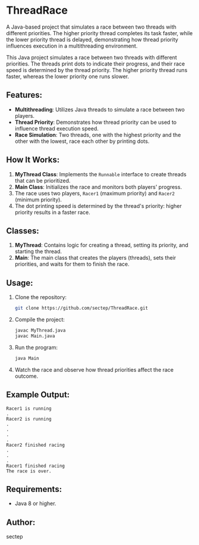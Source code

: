 # ThreadRace
A Java-based project that simulates a race between two threads with different priorities. The higher priority thread completes its task faster, while the lower priority thread is delayed, demonstrating how thread priority influences execution in a multithreading environment.

This Java project simulates a race between two threads with different priorities. The threads print dots to indicate their progress, and their race speed is determined by the thread priority. The higher priority thread runs faster, whereas the lower priority one runs slower.

## Features:
- **Multithreading**: Utilizes Java threads to simulate a race between two players.
- **Thread Priority**: Demonstrates how thread priority can be used to influence thread execution speed.
- **Race Simulation**: Two threads, one with the highest priority and the other with the lowest, race each other by printing dots.

## How It Works:
1. **MyThread Class**: Implements the `Runnable` interface to create threads that can be prioritized. 
2. **Main Class**: Initializes the race and monitors both players' progress.
3. The race uses two players, `Racer1` (maximum priority) and `Racer2` (minimum priority).
4. The dot printing speed is determined by the thread's priority: higher priority results in a faster race.

## Classes:
1. **MyThread**: Contains logic for creating a thread, setting its priority, and starting the thread.
2. **Main**: The main class that creates the players (threads), sets their priorities, and waits for them to finish the race.

## Usage:
1. Clone the repository:
    ```bash
    git clone https://github.com/sectep/ThreadRace.git
    ```
2. Compile the project:
    ```bash
    javac MyThread.java
    javac Main.java
    ```
3. Run the program:
    ```bash
    java Main
    ```
4. Watch the race and observe how thread priorities affect the race outcome.

## Example Output:
```
Racer1 is running
.
Racer2 is running
.
.
.
.
Racer2 finished racing
.
.
.
Racer1 finished racing
The race is over.
```

## Requirements:
- Java 8 or higher.

## Author:
sectep

